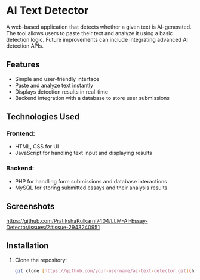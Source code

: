 # AI Text Detector  

A web-based application that detects whether a given text is AI-generated. The tool allows users to paste their text and analyze it using a basic detection logic. Future improvements can include integrating advanced AI detection APIs.

## Features  

- Simple and user-friendly interface  
- Paste and analyze text instantly  
- Displays detection results in real-time  
- Backend integration with a database to store user submissions  

## Technologies Used  

### Frontend:  
- HTML, CSS for UI  
- JavaScript for handling text input and displaying results  

### Backend:  
- PHP for handling form submissions and database interactions  
- MySQL for storing submitted essays and their analysis results

## Screenshots
https://github.com/PratikshaKulkarni7404/LLM-AI-Essay-Detector/issues/2#issue-2943240951
## Installation  

1. Clone the repository:  
   ```sh
   git clone [https://github.com/your-username/ai-text-detector.git](https://github.com/PratikshaKulkarni7404/LLM-AI-Essay-Detector)
